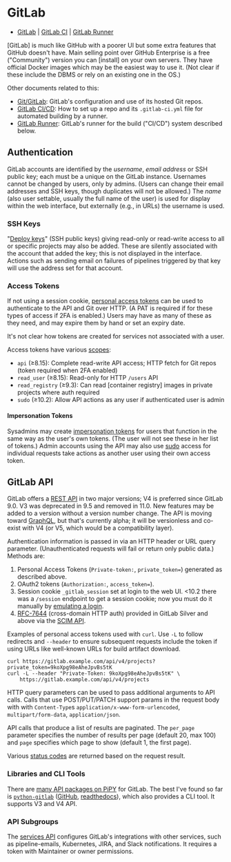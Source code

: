 GitLab
======

* [GitLab](gitlab.md) | [GitLab CI](gitlab-ci.md)
  | [GitLab Runner](gitlab-runner.md)

[GitLab] is much like GitHub with a poorer UI but some extra features that
GitHub doesn't have. Main selling point over GitHub Enterprise is a
free ("Community") version you can [install] on your own servers. They
have official Docker images which may be the easiest way to use it.
(Not clear if these include the DBMS or rely on an existing one in the OS.)

Other documents related to this:
* [Git/GitLab](../git/gitlab.md): GitLab's configuration and use of
  its hosted Git repos.
* [GitLab CI/CD](gitlab-ci.md): How to set up a repo and its
  `.gitlab-ci.yml` file for automated building by a runner.
* [GitLab Runner](gitlab-runner.md): GitLab's runner for the
  build ("CI/CD") system described below.


Authentication
--------------

GitLab accounts are identified by the _username_, _email address_ or
SSH public key; each must be a unique on the GitLab instance.
Usernames cannot be changed by users, only by admins. (Users can
change their email addresses and SSH keys, though duplicates will not
be allowed.) The _name_ (also user settable, usually the full name of
the user) is used for display within the web interface, but externally
(e.g., in URLs) the username is used.

### SSH Keys

"[Deploy keys]" (SSH public keys) giving read-only or read-write
access to all or specific projects may also be added. These are
silently associated with the account that added the key; this is not
displayed in the interface. Actions such as sending email on failures
of pipelines triggered by that key will use the address set for that
account.

### Access Tokens

If not using a session cookie, [personal access tokens] can be used to
authenticate to the API and Git over HTTP. (A PAT is required if for
these types of access if 2FA is enabled.) Users may have as many of
these as they need, and may expire them by hand or set an expiry date.

It's not clear how tokens are created for services not associated with
a user.

Access tokens have various [scopes]:
* `api` (≥8.15): Complete read-write API access; HTTP fetch for Git repos
  (token required when 2FA enabled)
* `read_user` (≥8.15): Read-only for HTTP `/users` API
* `read_registry` (≥9.3): Can read [container registry] images in
  private projects where auth required
* `sudo` (≥10.2): Allow API actions as any user if authenticated user
  is admin

#### Impersonation Tokens

Sysadmins may create [impersonation tokens] for users that function in
the same way as the user's own tokens. (The user will not see these in
her list of tokens.) Admin accounts using the API may also use [sudo]
access for individual requests take actions as another user using
their own access token.


GitLab API
----------

GitLab offers a [REST API][api] in two major versions; V4 is preferred
since GitLab 9.0. V3 was deprecated in 9.5 and removed in 11.0. New
features may be added to a version without a version number change.
The API is moving toward [GraphQL], but that's currently alpha; it
will be versionless and co-exist with V4 (or V5, which would be a
compatibility layer).

Authentication information is passed in via an HTTP header or URL
query parameter. (Unauthenticated requests will fail or return only
public data.) Methods are:
1. Personal Access Tokens (`Private-token:`, `private_token=`)
   generated as described above.
2. OAuth2 tokens (`Authorization:`, `access_token=`).
3. Session cookie `_gitlab_session` set at login to the web UI.
   <10.2 there was a `/session` endpoint to get a session cookie;
   now you must do it manually by [emulating a login][session-cookie].
4. [RFC-7644][] (cross-domain HTTP auth) provided in GitLab Silver and
   above via the [SCIM API].

Examples of personal access tokens used with `curl`. Use `-L` to
follow redirects and `--header` to ensure subsequent requests include
the token if using URLs like well-known URLs for build artifact
download.

    curl https://gitlab.example.com/api/v4/projects?private_token=9koXpg98eAheJpvBs5tK
    curl -L --header "Private-Token: 9koXpg98eAheJpvBs5tK" \
        https://gitlab.example.com/api/v4/projects

HTTP query parameters can be used to pass additional arguments to API
calls. Calls that use POST/PUT/PATCH support params in the request
body with with `Content-Type`s `application/x-www-form-urlencoded`,
`multipart/form-data`, `application/json`.

API calls that produce a list of results are paginated. The `per_page`
parameter specifies the number of results per page (default 20, max
100) and `page` specifies which page to show (default 1, the first
page).

Various [status codes][api-statuscodes] are returned based on the
request result.

### Libraries and CLI Tools

There are [many API packages on PiPY][pipy-gitlab] for GitLab. The
best I've found so far is [`python-gitlab`][]
([GitHub][python-gitlab-github], [readthedocs][python-gitlab-docs]),
which also provides a CLI tool. It supports V3 and V4 API.

### API Subgroups

The [services API] configures GitLab's integrations with other
services, such as pipeline-emails, Kubernetes, JIRA, and Slack
notifications. It requires a token with Maintainer or owner
permissions.



<!-------------------------------------------------------------------->
[GraphQL]: https://docs.gitlab.com/ce/api/graphql/index.html
[RFC-7644]: https://tools.ietf.org/html/rfc7644
[SCIM API]: https://docs.gitlab.com/ce/api/scim.html
[`python-gitlab`]: https://pypi.org/project/python-gitlab/
[api]: https://docs.gitlab.com/ce/api/README.html
[deploy keys]: https://docs.gitlab.com/ce/ssh/README.html#deploy-keys
[impersonation tokens]: https://docs.gitlab.com/ce/api/README.html#impersonation-tokens
[personal access tokens]: https://docs.gitlab.com/ce/api/README.html#personal-access-tokens
[pipy-gitlab]: https://pypi.org/search/?q=gitlab&o=&c=Intended+Audience+%3A%3A+Developers
[python-gitlab-docs]: http://python-gitlab.readthedocs.org/en/stable/
[python-gitlab-github]: https://github.com/python-gitlab/python-gitlab
[scopes]: https://docs.gitlab.com/ee/user/profile/personal_access_tokens.html#limiting-scopes-of-a-personal-access-token
[services api]: https://docs.gitlab.com/ce/api/services.html
[session-cookie]: https://gist.github.com/gpocentek/bd4c3fbf8a6ce226ebddc4aad6b46c0a
[sudo]: https://docs.gitlab.com/ce/api/README.html#sudo
[api-statuscodes]: https://docs.gitlab.com/ee/api/#status-codes
